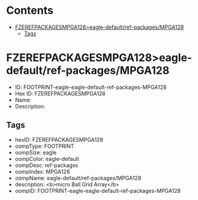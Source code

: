 



Contents
========

* [FZEREFPACKAGESMPGA128>eagle-default/ref-packages/MPGA128](#fzerefpackagesmpga128eagle-defaultref-packagesmpga128)
	* [Tags](#tags)

# FZEREFPACKAGESMPGA128>eagle-default/ref-packages/MPGA128

- ID: FOOTPRINT-eagle-eagle-default-ref-packages-MPGA128
- Hex ID: FZEREFPACKAGESMPGA128
- Name: 
- Description: 

## Tags

- hexID: FZEREFPACKAGESMPGA128
- oompType: FOOTPRINT
- oompSize: eagle
- oompColor: eagle-default
- oompDesc: ref-packages
- oompIndex: MPGA128
- oompName: eagle-default/ref-packages/MPGA128
- description: &lt;b&gt;micro Ball Grid Array&lt;/b&gt;
- oompID: FOOTPRINT-eagle-eagle-default-ref-packages-MPGA128
